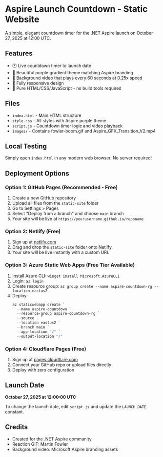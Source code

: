 # Aspire Launch Countdown - Static Website

A simple, elegant countdown timer for the .NET Aspire launch on October 27, 2025 at 12:00 UTC.

## Features

- 🕐 Live countdown timer to launch date
- 🎨 Beautiful purple gradient theme matching Aspire branding
- 🎥 Background video that plays every 60 seconds at 0.25x speed
- 📱 Fully responsive design
- 🚀 Pure HTML/CSS/JavaScript - no build tools required

## Files

- `index.html` - Main HTML structure
- `style.css` - All styles with Aspire purple theme
- `script.js` - Countdown timer logic and video playback
- `images/` - Contains fowler-boom.gif and Aspire_GFX_Transition_V2.mp4

## Local Testing

Simply open `index.html` in any modern web browser. No server required!

## Deployment Options

### Option 1: GitHub Pages (Recommended - Free)

1. Create a new GitHub repository
2. Upload all files from the `static-site` folder
3. Go to Settings > Pages
4. Select "Deploy from a branch" and choose `main` branch
5. Your site will be live at `https://yourusername.github.io/reponame`

### Option 2: Netlify (Free)

1. Sign up at [netlify.com](https://netlify.com)
2. Drag and drop the `static-site` folder onto Netlify
3. Your site will be live instantly with a custom URL

### Option 3: Azure Static Web Apps (Free Tier Available)

1. Install Azure CLI: `winget install Microsoft.AzureCLI`
2. Login: `az login`
3. Create resource group: `az group create --name aspire-countdown-rg --location eastus2`
4. Deploy:
   ```powershell
   az staticwebapp create `
     --name aspire-countdown `
     --resource-group aspire-countdown-rg `
     --source . `
     --location eastus2 `
     --branch main `
     --app-location "/" `
     --output-location "/"
   ```

### Option 4: Cloudflare Pages (Free)

1. Sign up at [pages.cloudflare.com](https://pages.cloudflare.com)
2. Connect your GitHub repo or upload files directly
3. Deploy with zero configuration

## Launch Date

**October 27, 2025 at 12:00:00 UTC**

To change the launch date, edit `script.js` and update the `LAUNCH_DATE` constant.

## Credits

- Created for the .NET Aspire community
- Reaction GIF: Martin Fowler
- Background video: Microsoft Aspire branding assets
